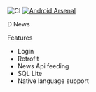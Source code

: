![CI](https://github.com/99002785/LoginNewsApp/workflows/CI/badge.svg)  [![Android Arsenal](https://img.shields.io/badge/Android%20-RetrofitView-brightgreen.svg?style=flat)]()

D News

Features
- Login
- Retrofit
- News Api feeding
- SQL Lite
- Native language support

